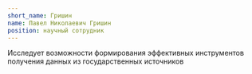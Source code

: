 ```yaml
---
short_name: Гришин
name: Павел Николаевич Гришин
position: научный сотрудник
---
```

Исследует возможности формирования эффективных инструментов получения данных из государственных источников